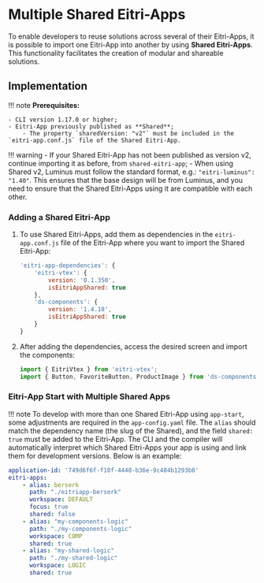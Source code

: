 # Multiple Shared Eitri-Apps

To enable developers to reuse solutions across several of their Eitri-Apps, it is possible to import one Eitri-App into another by using **Shared Eitri-Apps**. This functionality facilitates the creation of modular and shareable solutions.

## Implementation

!!! note
    **Prerequisites:**
    
    - CLI version 1.17.0 or higher;
    - Eitri-App previously published as **Shared**;
        - The property `sharedVersion: "v2"` must be included in the `eitri-app.conf.js` file of the Shared Eitri-App.

!!! warning
    - If your Shared Eitri-App has not been published as version v2, continue importing it as before, from `shared-eitri-app`;
    - When using Shared v2, Luminus must follow the standard format, e.g.: `"eitri-luminus": "1.40"`. This ensures that the base design will be from Luminus, and you need to ensure that the Shared Eitri-Apps using it are compatible with each other.

### Adding a Shared Eitri-App

1. To use Shared Eitri-Apps, add them as dependencies in the `eitri-app.conf.js` file of the Eitri-App where you want to import the Shared Eitri-App:

    ```javascript
    'eitri-app-dependencies': {
        'eitri-vtex': {
            version: '0.1.350',
            isEitriAppShared: true
        },
        'ds-components': {
            version: '1.4.18',
            isEitriAppShared: true
        }
    }
    ```

2. After adding the dependencies, access the desired screen and import the components:

    ```javascript
    import { EitriVtex } from 'eitri-vtex';
    import { Button, FavoriteButton, ProductImage } from 'ds-components';
    ```

### Eitri-App Start with Multiple Shared Apps

!!! note
    To develop with more than one Shared Eitri-App using `app-start`, some adjustments are required in the `app-config.yaml` file. The `alias` should match the dependency name (the slug of the Shared), and the field `shared: true` must be added to the Eitri-App. The CLI and the compiler will automatically interpret which Shared Eitri-Apps your app is using and link them for development versions. Below is an example:

```yaml
application-id: '749d6f6f-f10f-4448-b36e-9c484b1293b8'
eitri-apps:
    - alias: berserk
      path: "./eitriapp-berserk"
      workspace: DEFAULT
      focus: true
      shared: false
    - alias: "my-components-logic"
      path: "./my-components-logic"
      workspace: COMP
      shared: true
    - alias: "my-shared-logic"
      path: "./my-shared-logic"
      workspace: LOGIC
      shared: true
```
